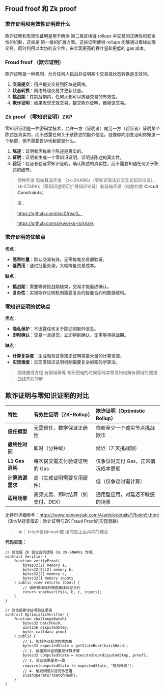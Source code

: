 ## Froud froof 和 Zk proof

### 欺诈证明和有效性证明是什么

欺诈证明和有效性证明是用于确保 第二层区块链 rollups 中交易的正确性和安全性的机制，这些是 第一层的扩展方案。这些证明使得 rollups 能够通过离线处理交易，同时利用以太坊的安全性，来实现更高的吞吐量和更低的 gas 成本。

### Froud froof （欺诈证明）

欺诈证明是一种机制，允许任何人挑战并证明某个交易或状态转换是无效的。

1. **交易提交**：用户提交交易到区块链网络。
2. **状态转换**：网络处理交易并更新状态。
3. **挑战期**：在挑战期内，任何人都可以质疑交易的有效性。
4. **欺诈证明**：如果发现无效交易，提交欺诈证明，撤销该交易。

###  Zk proof （零知识证明）ZKP

零知识证明是一种密码学技术，允许一方（证明者）向另一方（验证者）证明某个陈述是真实的，而不透露任何关于该陈述的额外信息。就像你向朋友证明你知道一个秘密，但不需要告诉他秘密是什么。

1. **陈述**：证明者声称某个陈述是真实的。
2. **证明**：证明者生成一个零知识证明，证明该陈述的真实性。
3. **验证**：验证者验证零知识证明，确认陈述的真实性，而不需要知道任何关于陈述的细节。

> 两种开发 后端算法开发 （zk-SNARKs（零知识简洁非交互式知识论证），zk-STARKs（零知识透明可扩展知识论证）和前端开发（电路约束 **Circuit Constraints**）
>
> 库：
>
> https://github.com/risc0/risc0。
>
> https://github.com/arkworks-rs/snark
>
> 

### 欺诈证明的优缺点

**优点**：

- **高吞吐量**：默认交易有效，无需每笔交易都验证。
- **低费用**：通过批量处理，大幅降低交易成本。

**缺点**：

- **挑战期**：需要等待挑战期结束，交易才能最终确认。
- **复杂性**：实现欺诈证明机制需要复杂的智能合约和数据结构。

### 零知识证明的优缺点

**优点**：

- **隐私保护**：不透露任何关于陈述的额外信息。
- **即时确认**：交易一旦提交，立即得到确认，无需等待挑战期。

**缺点**：

- **计算复杂度**：生成和验证零知识证明需要大量的计算资源。
- **实现难度**：实现零知识证明机制需要复杂的密码学算法。

> 圆锥曲线方程 有限域等等 考研西电的时候密码学原理如何解有限域的圆锥曲线方程的解



## 欺诈证明与零知识证明的对比

| **特性**         | **有效性证明（ZK-Rollup）**       | **欺诈证明（Optimistic Rollup）**  |
| :--------------- | :-------------------------------- | :--------------------------------- |
| **信任模型**     | 无需信任，数学保证正确性          | 依赖至少一个诚实节点挑战欺诈       |
| **最终性时间**   | 即时（分钟级）                    | 延迟（7 天挑战期）                 |
| **L1 Gas 消耗**  | 每次提交需支付验证证明的 Gas      | 仅争议时支付 Gas，正常情况成本更低 |
| **计算资源需求** | 高（生成证明需要专用硬件）        | 低（仅争议时需计算）               |
| **适用场景**     | 高频交易、即时结算（如支付、DEX） | 通用型应用，对延迟不敏感的场景     |

比特币详细参考：https://www.panewslab.com/4/articledetails/17bokh5i.html （BitVM背景知识：欺诈证明与ZK Fraud Proof的实现思路）

> tip： bitget是用moph链 用的是上面两种的结合

**代码实现：**

```solidity
// 简化版 ZK 验证合约逻辑（以 zk-SNARKs 为例）
contract Verifier {
    function verifyProof(
        bytes32[2] memory a,
        bytes32[2][2] memory b,
        bytes32[2] memory c,
        bytes32[] memory inputs
    ) public view returns (bool) {
        // 调用预编译的椭圆曲线验证合约
        return snarkverify(a, b, c, inputs);
    }
}
```

```solidity
// 简化版欺诈证明验证逻辑
contract OptimisticVerifier {
    function challengeBatch(
        bytes32 batchHash,
        uint256 disputedStep,
        bytes calldata proof
    ) public {
        // 1. 加载争议批次的状态根
        bytes32 expectedState = getStateRoot(batchHash);
        // 2. 根据欺诈证明重现计算步骤
        bytes32 computedState = executeStep(disputedStep, proof);
        // 3. 验证结果是否一致
        require(computedState != expectedState, "挑战失败");
        // 4. 触发回滚并惩罚作恶者
        slashOperator(batchHash);
    }
}
```